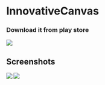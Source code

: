 # InnovativeCanvas

### Download it from play store
<a href='https://play.google.com/store/apps/details?id=com.innovative.canvas'>
  <img align="top" src="https://www.vectorlogo.zone/logos/google_play/google_play-ar21.svg" />
</a>

<br>

## Screenshots

<img align="left" src="https://1.bp.blogspot.com/-O_T-eJDwu4Y/XqPVJDoAVKI/AAAAAAAABz0/DgV7G_Co9pgF8LoYJHtzkdUc2o0vPffGwCLcBGAsYHQ/s320/Screenshot_20200425-113324.png" />
                                                                                                                                 
<img align="top" src="https://2.bp.blogspot.com/-mC4vrVeBju0/XqPVJGT60pI/AAAAAAAABz4/mKzqLSNi0sE1Hb822vp4vEXBkmgEWzt1gCLcBGAsYHQ/s320/Screenshot_20200425-112709.png" />




